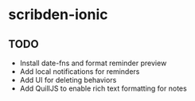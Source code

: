 # scribden-ionic

## TODO
- Install date-fns and format reminder preview
- Add local notifications for reminders
- Add UI for deleting behaviors
- Add QuillJS to enable rich text formatting for notes
